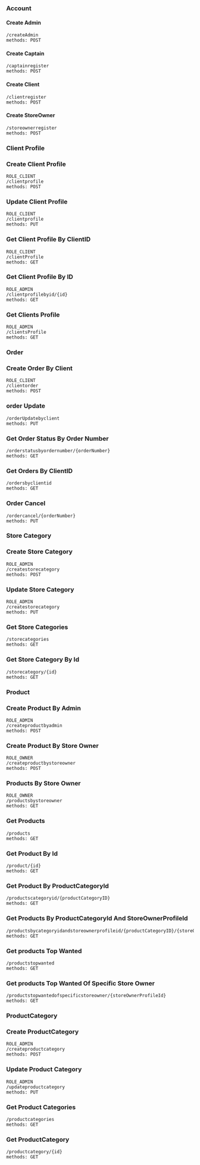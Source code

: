 ### Account
#### Create Admin
```
/createAdmin
methods: POST
```
#### Create Captain
```
/captainregister
methods: POST
```
#### Create Client
```
/clientregister
methods: POST
```
#### Create StoreOwner
```
/storeownerregister
methods: POST
```
### Client Profile
### Create Client Profile
```
ROLE_CLIENT
/clientprofile
methods: POST
```
### Update Client Profile
```
ROLE_CLIENT
/clientprofile
methods: PUT
```
### Get Client Profile By ClientID
```
ROLE_CLIENT
/clientProfile
methods: GET
```
### Get Client Profile By ID
```
ROLE_ADMIN
/clientprofilebyid/{id}
methods: GET
```
### Get Clients Profile
```
ROLE_ADMIN
/clientsProfile
methods: GET
```
### Order
### Create Order By Client
```
ROLE_CLIENT
/clientorder
methods: POST
```
### order Update
```
/orderUpdatebyclient
methods: PUT
```
### Get Order Status By Order Number
```
/orderstatusbyordernumber/{orderNumber}
methods: GET
```
### Get Orders By ClientID
```
/ordersbyclientid
methods: GET
```
### Order Cancel
```
/ordercancel/{orderNumber}
methods: PUT
```
### Store Category
### Create Store Category
```
ROLE_ADMIN
/createstorecategory
methods: POST
```
### Update Store Category
```
ROLE_ADMIN
/createstorecategory
methods: PUT
```
### Get Store Categories
```
/storecategories
methods: GET
```
### Get Store Category By Id
```
/storecategory/{id}
methods: GET
```
### Product
### Create Product By Admin
```
ROLE_ADMIN
/createproductbyadmin
methods: POST
```
### Create Product By Store Owner
```
ROLE_OWNER
/createproductbystoreowner
methods: POST
```
### Products By Store Owner
```
ROLE_OWNER
/productsbystoreowner
methods: GET
```
### Get Products
```
/products
methods: GET
```
### Get Product By Id
```
/product/{id}
methods: GET
```
### Get Product By ProductCategoryId
```
/productscategoryid/{productCategoryID}
methods: GET
```
### Get Products By ProductCategoryId And StoreOwnerProfileId
```
/productsbycategoryidandstoreownerprofileid/{productCategoryID}/{storeOwnerProfileId}
methods: GET
```
### Get products Top Wanted
```
/productstopwanted
methods: GET
```
### Get products Top Wanted Of Specific Store Owner
```
/productstopwantedofspecificstoreowner/{storeOwnerProfileId}
methods: GET
```
### ProductCategory
### Create ProductCategory
```
ROLE_ADMIN
/createproductcategory
methods: POST
```
### Update Product Category
```
ROLE_ADMIN
/updateproductcategory
methods: PUT
```
### Get Product Categories
```
/productcategories
methods: GET
```
### Get ProductCategory
```
/productcategory/{id}
methods: GET
```